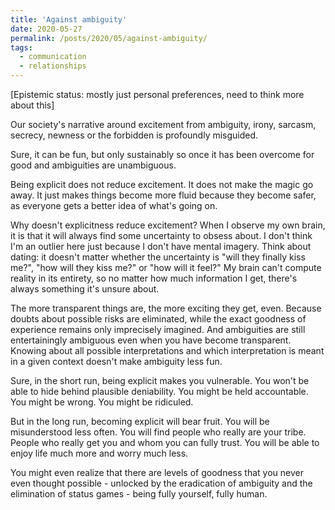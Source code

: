 ```yaml
---
title: 'Against ambiguity'
date: 2020-05-27
permalink: /posts/2020/05/against-ambiguity/
tags:
  - communication
  - relationships
---
```


[Epistemic status: mostly just personal preferences, need to think more about this]

Our society's narrative around excitement from ambiguity, irony, sarcasm, secrecy, newness or the forbidden is profoundly misguided. 

Sure, it can be fun, but only sustainably so once it has been overcome for good and ambiguities are unambiguous.

Being explicit does not reduce excitement. It does not make the magic go away. It just makes things become more fluid because they become safer, as everyone gets a better idea of what's going on.

Why doesn't explicitness reduce excitement? When I observe my own brain, it is that it will always find some uncertainty to obsess about. I don't think I'm an outlier here just because I don't have mental imagery. Think about dating: it doesn't matter whether the uncertainty is "will they finally kiss me?", "how will they kiss me?" or "how will it feel?" My brain can't compute reality in its entirety, so no matter how much information I get, there's always something it's unsure about. 

The more transparent things are, the more exciting they get, even. Because doubts about possible risks are eliminated, while the exact goodness of experience remains only imprecisely imagined. And ambiguities are still entertainingly ambiguous even when you have become transparent. Knowing about all possible interpretations and which interpretation is meant in a given context doesn't make ambiguity less fun.

Sure, in the short run, being explicit makes you vulnerable. You won't be able to hide behind plausible deniability. You might be held accountable. You might be wrong. You might be ridiculed. 

But in the long run, becoming explicit will bear fruit. You will be misunderstood less often. You will find people who really are your tribe. People who really get you and whom you can fully trust. You will be able to enjoy life much more and worry much less. 

You might even realize that there are levels of goodness that you never even thought possible - unlocked by the eradication of ambiguity and the elimination of status games - being fully yourself, fully human.
